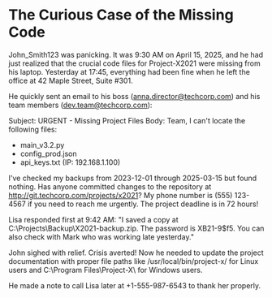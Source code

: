 # The Curious Case of the Missing Code

John_Smith123 was panicking. It was 9:30 AM on April 15, 2025, and he had just realized that the crucial code files for Project-X2021 were missing from his laptop. Yesterday at 17:45, everything had been fine when he left the office at 42 Maple Street, Suite #301.

He quickly sent an email to his boss (anna.director@techcorp.com) and his team members (dev.team@techcorp.com):

Subject: URGENT - Missing Project Files
Body: Team, I can't locate the following files:
- main_v3.2.py
- config_prod.json
- api_keys.txt (IP: 192.168.1.100)

I've checked my backups from 2023-12-01 through 2025-03-15 but found nothing. Has anyone committed changes to the repository at http://git.techcorp.com/projects/x2021? My phone number is (555) 123-4567 if you need to reach me urgently. The project deadline is in 72 hours!

Lisa responded first at 9:42 AM: "I saved a copy at C:\Projects\Backup\X2021-backup.zip. The password is XB21-9$f5. You can also check with Mark who was working late yesterday."

John sighed with relief. Crisis averted! Now he needed to update the project documentation with proper file paths like /usr/local/bin/project-x/ for Linux users and C:\Program Files\Project-X\ for Windows users.

He made a note to call Lisa later at +1-555-987-6543 to thank her properly.
